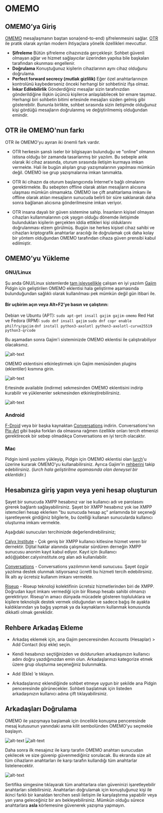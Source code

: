 # OMEMO

## OMEMO’ya Giriş

[OMEMO](https://conversations.im/omemo/) mesajlaşmanın baştan sona(end-to-end) şifrelenmesini sağlar. [OTR](otr.md) ile pratik olarak ayrılan modern ihtiyaçlara yönelik özellikleri mevcuttur. 

* __Şifreleme__ Bütün şifreleme cihazınızda gerçekleşir. Sohbet güvenli olmayan ağlar ve hizmet sağlayıcılar üzerinden yapılsa bile başkaları tarafından okunması engellenir.
* __Doğrulama__ Konuştuğunuz kişilerin cihazlarının aynı cihaz olduğunu doğrulama.
* __Perfect forward secrecy (mutlak gizlilik)__ Eğer özel anahtarlarınızın kontrolünü kaybederseniz önceki herhangi bir sohbetiniz ifşa olmaz.
* __İnkar Edilebilirlik__ Gönderdiğiniz mesajlar sizin tarafınızdan gönderildiğine ilişkin üçüncü kişilerce anlaşılabilecek bir emare taşımaz. Herhangi biri sohbetin bitimi ertesinde mesajları sizden gelmiş gibi gösterebilir. Bununla birlikte, sohbet sırasında sizin iletişimde olduğunuz kişi gördüğü mesajların doğrulanmış ve değiştirilmemiş olduğundan emindir.

## OTR ile OMEMO'nun farkı

OTR ile OMEMO'yu ayıran iki önemli fark vardır.

* OTR herkesin şanslı iseler bir bilgisayarı bulunduğu ve "online" olmanın istisna olduğu bir zamanda tasarlanmış bir yazılım. Bu sebeple anlık olarak iki cihaz arasında, oturum sırasında iletişim kurmaya imkan vermekte. Hali ile bugün alışılan grup yazışmalarının yapılması mümkün değil. OMEMO ise grup yazışmalarına imkan tanımakta.

* OTR iki cihazın da oturum başlangıcında İnternet'e bağlı olmalarını gerektirmekte. Bu sebepten offline olarak atılan mesajların alıcısına ulaşması mümkün olmamakta. OMEMO ise çift anahtarlama imkanı ile offline olarak atılan mesajların sunucuda belirli bir süre saklanarak daha sonra bağlanan alıcısına gönderilmesine imkan veriyor.

* OTR insana dayalı bir güven sistemine sahip. İnsanların kişisel olmayan cihazları kullanmalarının çok yaygın olduğu dönemde iletişimde bulundukları kişilerin gerçekten iddia ettikleri kişi olduklarını doğrulanması elzem görülmüş. Bugün ise herkes kişisel cihaz sahibi ve cihazları kriptografik anahtarlar aracılığı ile doğrulamak çok daha kolay bir yöntem olduğundan OMEMO tarafından cihaza güven prensibi kabul edilmiştir.

## OMEMO'yu Yükleme

### GNU/Linux

Şu anda GNU/Linux sistemlerde [tam işlevsellikle](https://omemo.top/) çalışan en iyi yazılım [Gajim](https://gajim.org/) Pidgin için geliştirilen OMEMO eklentisi hala geliştirme aşamasında bulunduğundan sağlıklı olarak kullanılması pek mümkün değil gün itibari ile.

#### Bir uçbirim açın veya Alt+F2’ye basın ve çalıştırın:

Debian ve Ubuntu (APT):
`sudo apt-get insall gajim gajim-omemo`
Red Hat ve Fedora (RPM):
`sudo dnf insall gajim`
`sudo dnf copr enable philfry/gajim`
`dnf install python3-axolotl python3-axolotl-curve25519 python3-qrcode`

Bu aşamadan sonra Gajim'i sisteminizde OMEMO eklentisi ile çalıştırabiliyor olacaksınız.

![alt-text](omemo/omemo1.png)

OMEMO eklentisini etkinleştirmek için Gajim menüsünden plugins (eklentiler) kısmına girin.

![alt-text](omemo/omemo2.png)

Ertesinde available (indirme) sekmesinden OMEMO eklentisini indirip kurabilir ve yüklenenler sekmesinden etkinleştirebilirsiniz.

![alt-text](omemo/omemo3.png)

### Android

[F-Droid](https://f-droid.org/) veya bir başka kaynaktan [Conversations](https://conversations.im/) indirin. Conversations'nın [Pix-Art](https://github.com/kriztan/Pix-Art-Messenger) gibi başka forkları da olmasına rağmen özellikle onları tercih etmenizi gerektirecek bir sebep olmadıkça Conversations en iyi tercih olacaktır.

### Mac

Pidgin isimli yazılımı yükleyip, Pidgin için OMEMO eklentisi olan [lurch](https://github.com/gkdr/lurch)'u üzerine kurarak OMEMO'yu kullanabilirsiniz. Ayrıca Gajim'in [rehberini](https://dev.gajim.org/gajim/gajim/-/wikis/Gajim-0.16-MacOS) takip edebilirsiniz. (_lurch hala geliştirilme aşamasında olan deneysel bir eklentidir._)

## Hesabınıza giriş yapın veya yeni hesap oluşturun

Şayet bir sunucuda XMPP hesabınız var ise kullanıcı adı ve parolasını girerek bağlantı sağlayabilirsiniz. Şayet bir XMPP hesabınız yok ise XMPP istemcileri hesap eklerken "bu sunucuda hesap aç" anlamında bir seçeneği işaretleyerek girdiğiniz bilgilerle, bu özelliği kullanan sunucularda kullanıcı oluşturma imkanı vermekte.

Aşağıdaki sunucuları tercihinizde değerlendirebilirsiniz;

[Calyx Institute](https://www.calyxinstitute.org/) - Çok geniş bir XMPP kullanıcı kitlesine hizmet veren bir dernektir. Dijital haklar alanında çalışmalar sürdüren derneğin XMPP sunucusu anonim kayıt kabul ediyor.
Kayıt için (kullanıcı adı)@jabber.calyxinstitute.org alan adı kullanılabilir.

[Conversations](https://conversations.im/#xmpp) - Conversations yazılımının kendi sunucusu. Şayet özgür yazılıma destek olunmak istiyorsanız ücretli bu hizmeti tercih edebilirsiniz. İlk altı ay ücretsiz kullanım imkanı vermekte.

[Riseup](https://www.riseup.net) - Riseup teknoloji kolektifinin ücretsiz hizmetlerinden biri de XMPP. Doğrudan kayıt imkanı vermediği için bir Riseup hesabı sahibi olmanızı gerektiriyor. Riseup'ın amacı dünyada mücadele gösteren topluluklara ve kişilere teknolojik destek vermek olduğundan ve sadece bağış ile ayakta kaldıklarından ya bağış yapmak ya da kaynaklarını kullanmak konusunda dikkatli olmak gereklidir.

## Rehbere Arkadaş Ekleme

* Arkadaş eklemek için, ana Gajim penceresinden Accounts (Hesaplar) > Add Contact (kişi ekle) seçin.

* Kendi hesabınızı seçtiğinizden ve doldururken arkadaşınızın kullanıcı adını doğru yazdığınızdan emin olun. Arkadaşlarınızı kategorize etmek üzere grup oluşturma seçeneğiniz bulunmakta.

* Add (Ekle) ’e tıklayın.

* Arkadaşlarınız eklendiğinde sohbet etmeye uygun bir şekilde ana Pidgin penceresinde görünecekler. Sohbeti başlatmak için listeden arkadaşınızın kullanıcı adına çift tıklayabilirsiniz.

## Arkadaşları Doğrulama

OMEMO ile yazışmaya başlamak için öncelikle konuşma penceresinde mesaj kutusunun yanındaki asma kilit sembolünden OMEMO'yu seçmekle başlayın.

![alt-text](omemo/omemo4.png)
![alt-text](omemo/omemo5.png)

Daha sonra ilk mesajınız ile karşı tarafın OMEMO anahtarı sunucudan çekilecek ve size güvenip güvenmediğiniz sorulacak. Bu ekranda size ait tüm cihazların anahtarları ile karşı tarafın kullandığı tüm anahtarlar listelenecektir.

![alt-text](omemo/omemo6.png)

Sertifika simgesine tıklayarak tüm anahtarlara olan güveninizi işaretleyebilir anahtarları silebilirsiniz. Anahtarları doğrulamak için konuştuğunuz kişi ile ikinci farklı bir kanaldan tercihen sesli iletişim ile karşılaştırma yapabilir veya yan yana geleceğiniz bir anı bekleyebilirsiniz. Mümkün olduğu sürece anahtarlara **asla** körlemesine güvenerek yazışma yapmayın.
